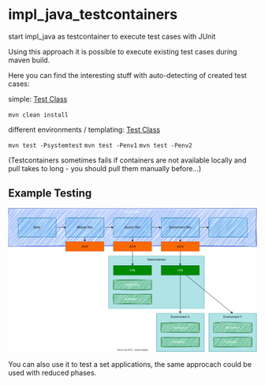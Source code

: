 # impl_java_testcontainers

start impl_java as testcontainer to execute test cases with JUnit


Using this approach it is possible to execute existing test cases during maven build.

Here you can find the interesting stuff with auto-detecting of created test cases:

simple: [Test Class](simple/src/test/java/com/example/demo/systemtest/OpenTestingSystemTest.java)

`mvn clean install`

different environments / templating: [Test Class](stagesupport/src/test/java/com/example/demo/systemtest/OpenTestingSystemTest.java)

`mvn test -Psystemtest`
`mvn test -Penv1`
`mvn test -Penv2`

(Testcontainers sometimes fails if containers are not available locally and pull takes to long - you should pull them manually before...)


## Example Testing

![arch](arch.drawio.svg "Arch")

You can also use it to test a set applications, the same approcach could be used with reduced phases.
